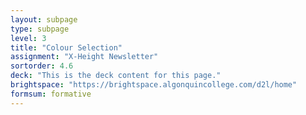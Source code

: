 ```yaml
---
layout: subpage
type: subpage
level: 3
title: "Colour Selection"
assignment: "X-Height Newsletter"
sortorder: 4.6
deck: "This is the deck content for this page."
brightspace: "https://brightspace.algonquincollege.com/d2l/home"
formsum: formative
---
```

